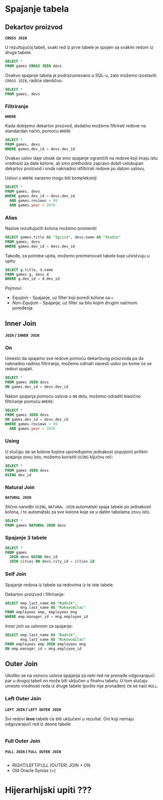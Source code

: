 # Spajanje tabela

## Dekartov proizvod
**`CROSS JOIN`**

U rezultujućoj tabeli, svaki red iz prve tabele je spojen sa svakim redom iz druge tabele.

```sql
SELECT *
FROM games CROSS JOIN devs
```

Ovakvo spajanje tabela je podrazumevano u SQL-u, zato možemo izostaviti `CROSS JOIN`, radiće identično.

```sql
SELECT *
FROM games, devs
```

### Filtriranje

**`WHERE`**

Kada dobijemo dekartov prozvod, dodatno možemo filtrirati redove na standardan način, pomoću `WHERE`

```sql
SELECT *
FROM games, devs
WHERE games.dev_id = devs.dev_id
```

Ovakav uslov daje utisak da smo spajanje ograničili na redove koji imaju istu vrednost za date kolone, ali smo prethodno zapravo dobili celokupan dekartov proizvod i onda naknadno isfiltrirali redove po datom uslovu.

Uslovi u `WHERE` naravno mogu biti kompleksniji

```sql
SELECT *
FROM games, devs
WHERE games.dev_id = devs.dev_id 
  AND games.reviews > 99 
  AND games.year < 2019
```

### Alias

Nazive rezultujućih kolona možemo promeniti

```sql
SELECT games.title AS "Igrica", devs.name AS "Studio"
FROM games, devs
WHERE games.dev_id = devs.dev_id
```

Takođe, za potrebe upita, možemo preimenovati tabele koje učestvuju u upitu

```sql
SELECT g.title, d.name
FROM games g, devs d
WHERE g.dev_id = d.dev_id
```

Pojmovi:
- _Equijoin_ - Spajanje, uz filter koji poredi kolone sa `=`
- _Non-Equijoin_ - Spajanje, uz filter sa bilo kojim drugim načinom poređenja


## Inner Join
**`JOIN` / `INNER JOIN`**

### On

Umesto da spajamo sve redove pomoću dekartovog proizvoda pa da naknadno radimo filtriranje, možemo odmah navesti uslov po kome će se redovi spajati.

```sql
SELECT *
FROM games JOIN devs
ON games.dev_id = devs.dev_id
```

Nakon spajanja pomoću uslova u `ON` delu, možemo odraditi klasično filtriranje pomoću `WHERE`:

```sql
SELECT *
FROM games JOIN devs
ON games.dev_id = devs.dev_id
WHERE games.reviews > 99 
  AND games.year < 2019
```

### Using

U slučaju da se kolone kojima upoređujemo jednakost (_equijoin_) prilikm spajanja zovu isto, možemo koristiti `USING` ključnu reč:

```sql
SELECT *
FROM games JOIN devs
USING dev_id
```

### Natural Join
**`NATURAL JOIN`**

Slično naredbi `USING`, `NATURAL JOIN` automatski spaja tabele po jednakosti kolona, i to automatski za sve kolone koje se u datim tabelama zovu isto.

```sql
SELECT *
FROM games NATURAL JOIN devs
```

### Spajanje 3 tabele

```sql
SELECT *
FROM games 
  JOIN devs USING dev_id
  JOIN cities ON devs.city_id = cities.id
```

### Self Join

Spajanje redova iz tabele sa redovima iz te iste tabele.

Dekartov proizvod i filtriranje:

```sql
SELECT emp.last_name AS "Radnik", 
       mng.last_name AS "Rukovodilac"
FROM empleyees emp, empleyees mng
WHERE emp.manager_id = mng.employee_id
```

_Inner join_ sa uslovom za spajanje:

```sql
SELECT emp.last_name AS "Radnik", 
       mng.last_name AS "Rukovodilac"
FROM empleyees emp JOIN empleyees mng
ON emp.manager_id = mng.employee_id
```

## Outer Join

Ukoliko se na osnovu uslova spajanja za neki red ne pronađe odgovarajući par u drugoj tabeli on može biti uključen u finalnu tabelu. U tom slučaju umesto vrednosti reda iz druge tabele (pošto nije pronađen) će se naći `NULL`.

### Left Outer Join
**`LEFT JOIN` / `LEFT OUTER JOIN`**

Svi redovi **leve** tabele će biti uključeni u rezultat. Oni koji nemaju odgovarajući red iz desne tabele

```sql
```

### Full Outer Join
**`FULL JOIN` / `FULL OUTER JOIN`**


```sql

```



- RIGHT/LEFT/FULL (OUTER) JOIN + ON
- Old Oracle Syntax (+)



# Hijerarhijski upiti ???
